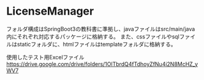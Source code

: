# LicenseManager
フォルダ構成はSpringBoot3の教科書に準拠し、javaファイルはsrc/main/java内にそれぞれ対応するパッケージに格納する。
また、cssファイルやsqlファイルはstaticフォルダに、htmlファイルはtemplateフォルダに格納する。

使用したテスト用Excelファイル
https://drive.google.com/drive/folders/1OlTbrdQ4fTdhoyZfNu4i2N8McHZ_yWV7
